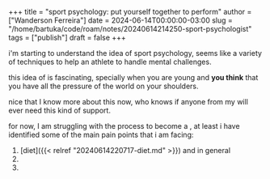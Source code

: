+++
title = "sport psychology: put yourself together to perform"
author = ["Wanderson Ferreira"]
date = 2024-06-14T00:00:00-03:00
slug = "/home/bartuka/code/roam/notes/20240614214250-sport-psychologist"
tags = ["publish"]
draft = false
+++

i'm starting to understand the idea of sport psychology, seems like a variety of
techniques to help an athlete to handle mental challenges.

this idea of is fascinating, specially when you are young and **you
think** that you have all the pressure of the world on your shoulders.

nice that I know more about this now, who knows if anyone from my will
ever need this kind of support.

for now, I am struggling with the process to become a , at least i
have identified some of the main pain points that i am facing:

1.  [diet]({{< relref "20240614220717-diet.md" >}}) and in general
2.
3.
